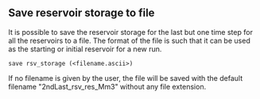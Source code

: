 ## Save reservoir storage to file
It is possible to save the reservoir storage for the last but one time step for all the reservoirs to a file. The format of the file is such that it can be used as the starting or initial reservoir for a new run.
```
save rsv_storage (<filename.ascii>)
```

If no filename is given by the user, the file will be saved with the default filename "2ndLast_rsv_res_Mm3" without any file extension.